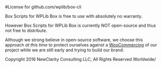 #License for github.com/wplib/box-cli

Box Scripts for WPLib Box is free to use with absolutely no warranty.

However Box Scripts for WPLib Box is currently NOT open-source and thus not free to distribute.

Although we strong believe in open-source software, we choose this approach _at this time_
to protect ourselves against a [WooCommercing](https://yoast.com/open-source-forking-branding/) 
of our project while we are still early and trying to build our brand.

Copyright 2016 NewClarity Consulting LLC, All Rights Reserved Worldwide/